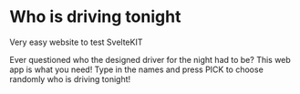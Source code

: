 # Who is driving tonight

Very easy website to test SvelteKIT

Ever questioned who the designed driver for the night had to be? This web app is what you need! Type in the names and press PICK to choose randomly who is driving tonight!